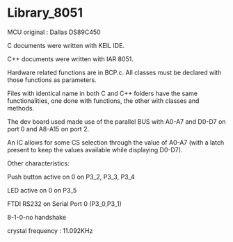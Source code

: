 # Library_8051
MCU original : Dallas DS89C450

C documents were written with KEIL IDE.

C++ documents were written with IAR 8051.

Hardware related functions are in BCP.c.
All classes must be declared with those
functions as parameters.
 
Files with identical name in both C and C++
folders have the same functionalities, 
one done with functions, the other with classes
and methods.

The dev board used made use of the parallel
BUS with A0-A7 and D0-D7 on port 0 and
A8-A15 on port 2. 

An IC allows for some CS selection through
the value of A0-A7 (with a latch present to keep 
the values available while displaying D0-D7).

Other characteristics:

Push button active on 0 on P3_2, P3_3, P3_4

LED active on 0 on P3_5

FTDI RS232 on Serial Port 0 (P3_0,P3_1)

8-1-0-no handshake

crystal frequency : 11.092KHz
